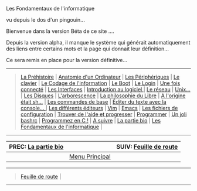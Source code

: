 Les Fondamentaux de l'informatique

vu depuis le dos d'un pingouin...


Bienvenue dans la version Béta de ce site ....

Depuis la version alpha, il manque le système qui générait automatiquement des liens entre certains mots et la page qui donnait leur définition...

Ce sera remis en place pour la version définitive...
 
-----------
   > [La Préhistoire](010_prehistoire.md)  |
   > [Anatomie d'un Ordinateur](020_hardware.md)  |
   > [Les Périphériques](030_periph.md)  |
   > [Le clavier](040_clavier.md)  |
   > [Le Codage de l'information](050_coding.md)  |
   > [Le Boot](060_boot.md)  |
   > [Le Login](065_login.md)  |
   > [Une fois connecté](067_connected.md)  |
   > [Les Interfaces](070_interface.md)  |
   > [Introduction au logiciel ](080_software.md)  |
   > [Le réseau](090_network.md)  |
   > [Unix...](100_unix.md)  |
   > [Les Disques](110_disks.md)  |
   > [L'arborescence](120_arborescence.md)  |
   > [La philosophie du Libre](130_libre.md)  |
   > [A l'origine était sh...](140_shell.md)  |
   > [Les commandes de base](150_console.md)  |
   > [Éditer du texte avec la console... ](160_editor.md)  |
   > [Les différents éditeurs](170_shell-tools.md)  |
   > [Vim](190_vim.md)  |
   > [Emacs](200_emacs.md)  |
   > [Les fichiers de configuration](210_config.md)  |
   > [Trouver de l'aide et progresser](220_help.md)  |
   > [Programmer](230_programming.md)  |
   > [Un joli bashrc](240_bashrc.md)  |
   > [Programmez en C !](250_c-langage.md)  |
   > [A suivre](260_archlinux.md)  |
   > [La partie bio](author.md)  |
   > [Les Fondamentaux de l'informatique](index.md)  |
 
-------------------------------------------
| PREC: [La partie bio](author.md) |  | SUIV: [Feuille de route](roadmap.md) |
| -------------  | ----- |  ----------         |
|  | [Menu Principal](index.md) |  |
-------------------------------------------
   > [Feuille de route](roadmap.md)  |
-----------
